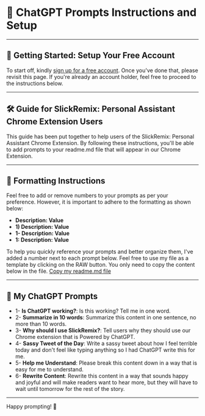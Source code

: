 # 🎯 ChatGPT Prompts Instructions and Setup

---

## 🚀 Getting Started: Setup Your Free Account

To start off, kindly [sign up for a free account](https://github.com/signup?ref_cta=Sign+up&ref_loc=header+logged+out&ref_page=%2F&source=header-home). Once you've done that, please revisit this page. If you're already an account holder, feel free to proceed to the instructions below.

---

## 🛠️ Guide for SlickRemix: Personal Assistant Chrome Extension Users

This guide has been put together to help users of the SlickRemix: Personal Assistant Chrome Extension. By following these instructions, you'll be able to add prompts to your readme.md file that will appear in our Chrome Extension.

---

## 📝 Formatting Instructions

Feel free to add or remove numbers to your prompts as per your preference. However, it is important to adhere to the formatting as shown below:

- **Description: Value**
- **1) Description: Value**
- **1- Description: Value**
- **1: Description: Value**

To help you quickly reference your prompts and better organize them, I've added a number next to each prompt below. Feel free to use my file as a template by clicking on the RAW button. You only need to copy the content below in the file. [Copy my readme.md file](https://raw.githubusercontent.com/spencerslickremix/chatGPT-Prompts/main/README.md)

---

## 🤖 My ChatGPT Prompts

- 1- **Is ChatGPT working?**: Is this working? Tell me in one word.
- 2- **Summarize in 10 words**: Summarize this content in one sentence, no more than 10 words.
- 3- **Why should I use SlickRemix?**: Tell users why they should use our Chrome extension that is Powered by ChatGPT.
- 4- **Sassy Tweet of the Day**: Write a sassy tweet about how I feel terrible today and don't feel like typing anything so I had ChatGPT write this for me.
- 5- **Help me Understand**: Please break this content down in a way that is easy for me to understand.
- 6- **Rewrite Content**: Rewrite this content in a way that sounds happy and joyful and will make readers want to hear more, but they will have to wait until tomorrow for the rest of the story.

---

Happy prompting! 🥳
